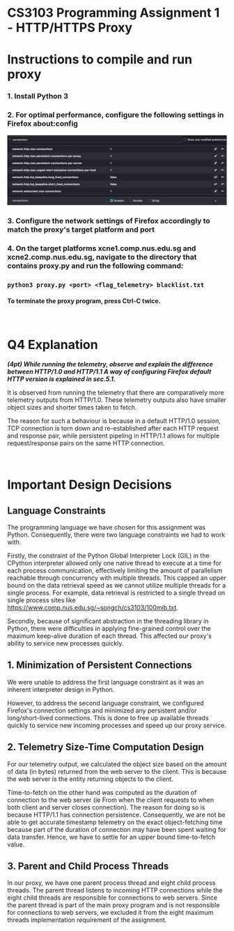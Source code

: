 # CS3103 Programming Assignment 1 - HTTP/HTTPS Proxy

# Instructions to compile and run proxy
### 1. Install Python 3
### 2. For optimal performance, configure the following settings in Firefox about:config
![](images/config_firefox_conn_numbers.png)
### 3. Configure the network settings of Firefox accordingly to match the proxy's target platform and port
### 4. On the target platforms xcne1.comp.nus.edu.sg and xcne2.comp.nus.edu.sg, navigate to the directory that contains proxy.py and run the following command:

### `python3 proxy.py <port> <flag_telemetry> blacklist.txt`
#### To terminate the proxy program, press Ctrl-C **twice**.


</br>

# Q4 Explanation
***(4pt) While running the telemetry, observe and explain the difference between HTTP/1.0 and HTTP/1.1 A way of configuring Firefox default HTTP version is explained in sec.5.1.***

It is observed from running the telemetry that there are comparatively more telemetry outputs from HTTP/1.0. These telemetry outputs also have smaller object sizes and shorter times taken to fetch.

The reason for such a behaviour is because in a default HTTP/1.0 session, TCP connection is torn down and re-established after each HTTP request and response pair, while persistent pipeling in HTTP/1.1 allows for multiple request/response pairs on the same HTTP connection.

</br>

# Important Design Decisions

## Language Constraints

The programming language we have chosen for this assignment was Python. Consequently, there were two language constraints we had to work with. 

Firstly, the constraint of the Python Global Interpreter Lock (GIL) in the CPython interpreter allowed only one native thread to execute at a time for each process communication, effectively limiting the amount of parallelism reachable through concurrency with multiple threads. This capped an upper bound on the data retrieval speed as we cannot utilize multiple threads for a single process. For example, data retrieval is restricted to a single thread on single process sites like https://www.comp.nus.edu.sg/~songch/cs3103/100mib.txt.

Secondly, because of significant abstraction in the threading library in Python, there were difficulties in applying fine-grained control over the maximum keep-alive duration of each thread. This affected our proxy's ability to service new processes quickly.

## 1. Minimization of Persistent Connections
We were unable to address the first language constraint as it was an inherent interpreter design in Python.

However, to address the second language constraint, we configured Firefox's connection settings and minimized any persistent and/or long/short-lived connections. This is done to free up available threads quickly to service new incoming processes and speed up our proxy service.

## 2. Telemetry Size-Time Computation Design
For our telemetry output, we calculated the object size based on the amount of data (in bytes) returned from the web server to the client. This is because the web server is the entity returning objects to the client. 

Time-to-fetch on the other hand was computed as the duration of connection to the web server (ie From when the client requests to when both client and server closes connection). The reason for doing so is because HTTP/1.1 has connection persistence. Consequently, we are not be able to get accurate timestamp telemetry on the exact object-fetching time because part of the duration of connection may have been spent waiting for data transfer. Hence, we have to settle for an upper bound time-to-fetch value.

## 3. Parent and Child Process Threads
In our proxy, we have one parent process thread and eight child process threads. The parent thread listens to incoming HTTP connections while the eight child threads are responsible for connections to web servers. Since the parent thread is part of the main proxy program and is not responsible for connections to web servers, we excluded it from the eight maximum threads implementation requirement of the assignment.